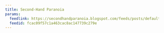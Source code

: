 ```yaml
---
title: Second-Hand Paranoia
params:
  feedlink: https://secondhandparanoia.blogspot.com/feeds/posts/default
  feedid: fcac09f57c1a463cac8ac147739c279e
---
```

